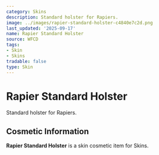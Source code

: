 ```yaml
---
category: Skins
description: Standard holster for Rapiers.
image: ../images/rapier-standard-holster-c4840e7c2d.png
last_updated: '2025-09-17'
name: Rapier Standard Holster
source: WFCD
tags:
- Skin
- Skins
tradable: false
type: Skin
---
```


# Rapier Standard Holster

Standard holster for Rapiers.

## Cosmetic Information

**Rapier Standard Holster** is a skin cosmetic item for Skins.


